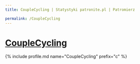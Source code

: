 ```yaml
---
title: CoupleCycling | Statystyki patronite.pl | Patromierz

permalink: /CoupleCycling
---
```


# [CoupleCycling](https://patronite.pl/CoupleCycling)

{% include profile.md name="CoupleCycling" prefix="c" %}
